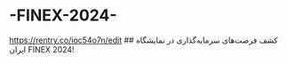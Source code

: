# -FINEX-2024-
 https://rentry.co/ioc54o7n/edit ## کشف فرصت‌های سرمایه‌گذاری در نمایشگاه ایران FINEX 2024!

